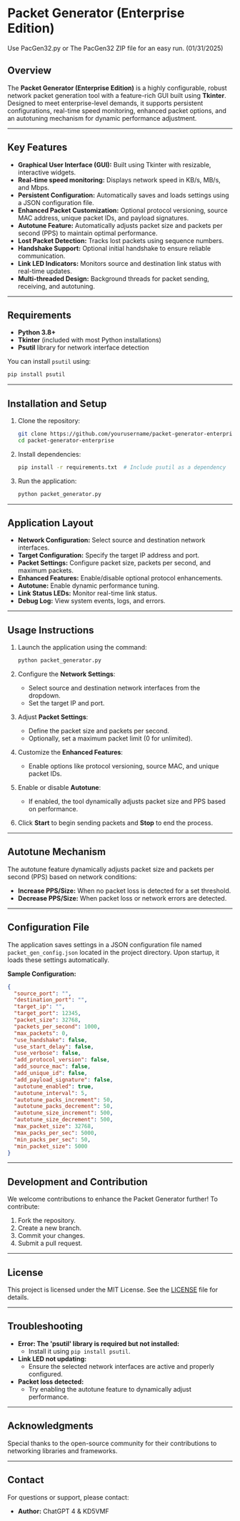 # Packet Generator (Enterprise Edition)

Use PacGen32.py or The PacGen32 ZIP file for an easy run. (01/31/2025)

## Overview
The **Packet Generator (Enterprise Edition)** is a highly configurable, robust network packet generation tool with a feature-rich GUI built using **Tkinter**. Designed to meet enterprise-level demands, it supports persistent configurations, real-time speed monitoring, enhanced packet options, and an autotuning mechanism for dynamic performance adjustment.

---

## Key Features

- **Graphical User Interface (GUI):** Built using Tkinter with resizable, interactive widgets.
- **Real-time speed monitoring:** Displays network speed in KB/s, MB/s, and Mbps.
- **Persistent Configuration:** Automatically saves and loads settings using a JSON configuration file.
- **Enhanced Packet Customization:** Optional protocol versioning, source MAC address, unique packet IDs, and payload signatures.
- **Autotune Feature:** Automatically adjusts packet size and packets per second (PPS) to maintain optimal performance.
- **Lost Packet Detection:** Tracks lost packets using sequence numbers.
- **Handshake Support:** Optional initial handshake to ensure reliable communication.
- **Link LED Indicators:** Monitors source and destination link status with real-time updates.
- **Multi-threaded Design:** Background threads for packet sending, receiving, and autotuning.

---

## Requirements

- **Python 3.8+**
- **Tkinter** (included with most Python installations)
- **Psutil** library for network interface detection

You can install `psutil` using:

```bash
pip install psutil
```

---

## Installation and Setup

1. Clone the repository:
   ```bash
   git clone https://github.com/yourusername/packet-generator-enterprise.git
   cd packet-generator-enterprise
   ```

2. Install dependencies:
   ```bash
   pip install -r requirements.txt  # Include psutil as a dependency
   ```

3. Run the application:
   ```bash
   python packet_generator.py
   ```

---

## Application Layout

- **Network Configuration:** Select source and destination network interfaces.
- **Target Configuration:** Specify the target IP address and port.
- **Packet Settings:** Configure packet size, packets per second, and maximum packets.
- **Enhanced Features:** Enable/disable optional protocol enhancements.
- **Autotune:** Enable dynamic performance tuning.
- **Link Status LEDs:** Monitor real-time link status.
- **Debug Log:** View system events, logs, and errors.

---

## Usage Instructions

1. Launch the application using the command:
   ```bash
   python packet_generator.py
   ```

2. Configure the **Network Settings**:
   - Select source and destination network interfaces from the dropdown.
   - Set the target IP and port.

3. Adjust **Packet Settings**:
   - Define the packet size and packets per second.
   - Optionally, set a maximum packet limit (0 for unlimited).

4. Customize the **Enhanced Features**:
   - Enable options like protocol versioning, source MAC, and unique packet IDs.

5. Enable or disable **Autotune**:
   - If enabled, the tool dynamically adjusts packet size and PPS based on performance.

6. Click **Start** to begin sending packets and **Stop** to end the process.

---

## Autotune Mechanism

The autotune feature dynamically adjusts packet size and packets per second (PPS) based on network conditions:

- **Increase PPS/Size:** When no packet loss is detected for a set threshold.
- **Decrease PPS/Size:** When packet loss or network errors are detected.

---

## Configuration File

The application saves settings in a JSON configuration file named `packet_gen_config.json` located in the project directory. Upon startup, it loads these settings automatically.

**Sample Configuration:**
```json
{
  "source_port": "",
  "destination_port": "",
  "target_ip": "",
  "target_port": 12345,
  "packet_size": 32768,
  "packets_per_second": 1000,
  "max_packets": 0,
  "use_handshake": false,
  "use_start_delay": false,
  "use_verbose": false,
  "add_protocol_version": false,
  "add_source_mac": false,
  "add_unique_id": false,
  "add_payload_signature": false,
  "autotune_enabled": true,
  "autotune_interval": 5,
  "autotune_packs_increment": 50,
  "autotune_packs_decrement": 50,
  "autotune_size_increment": 500,
  "autotune_size_decrement": 500,
  "max_packet_size": 32768,
  "max_packs_per_sec": 5000,
  "min_packs_per_sec": 50,
  "min_packet_size": 5000
}
```

---

## Development and Contribution

We welcome contributions to enhance the Packet Generator further! To contribute:

1. Fork the repository.
2. Create a new branch.
3. Commit your changes.
4. Submit a pull request.

---

## License

This project is licensed under the MIT License. See the [LICENSE](LICENSE) file for details.

---

## Troubleshooting

- **Error: The 'psutil' library is required but not installed:**
  - Install it using `pip install psutil`.
- **Link LED not updating:**
  - Ensure the selected network interfaces are active and properly configured.
- **Packet loss detected:**
  - Try enabling the autotune feature to dynamically adjust performance.


---

## Acknowledgments

Special thanks to the open-source community for their contributions to networking libraries and frameworks.

---

## Contact

For questions or support, please contact:

- **Author:** ChatGPT 4 & KD5VMF 
